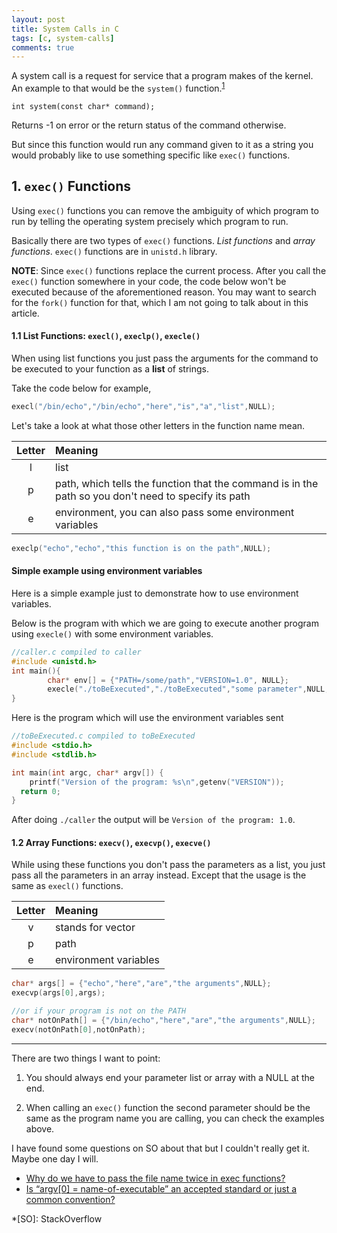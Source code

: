 ```yaml
---
layout: post
title: System Calls in C
tags: [c, system-calls]
comments: true
---
```


A system call is a request for service that a program makes of the kernel. An example to that would be the `system()` function.<sup>[1][1]</sup>

`int system(const char* command);`

Returns -1 on error or the return status of the command otherwise.

But since this function would run any command given to it as a string you would probably like to use something specific like `exec()` functions.

## 1. `exec()` Functions
Using `exec()` functions you can remove the ambiguity of which program to run by telling the operating system precisely which program to run.

Basically there are two types of `exec()` functions. _List functions_ and _array functions_. `exec()` functions are in `unistd.h` library.

__NOTE__: Since `exec()` functions replace the current process. After you call the `exec()` function somewhere in your code, the code below won't be executed because of the aforementioned reason. You may want to search for the `fork()` function for that, which I am not going to talk about in this article.

#### 1.1 List Functions: `execl()`, `execlp()`, `execle()`
When using list functions you just pass the arguments for the command to be executed to your function as a **list** of strings.

Take the code below for example,
```c
execl("/bin/echo","/bin/echo","here","is","a","list",NULL);
``` 
Let's take a look at what those other letters in the function name mean.


| Letter   | Meaning       |
|:--------:| :-------------|
| l | list|
| p | path, which tells the function that the command is in the path so you don't need to specify its path|
| e | environment, you can also pass some environment variables |


```c
execlp("echo","echo","this function is on the path",NULL);
```
#### Simple example using environment variables
Here is a simple example just to demonstrate how to use environment variables. 

Below is the program with which we are going to execute another program using `execle()` with some environment variables.
```c
//caller.c compiled to caller
#include <unistd.h>
int main(){
        char* env[] = {"PATH=/some/path","VERSION=1.0", NULL};
        execle("./toBeExecuted","./toBeExecuted","some parameter",NULL,env);
}
```

Here is the program which will use the environment variables sent
```c
//toBeExecuted.c compiled to toBeExecuted
#include <stdio.h> 
#include <stdlib.h>

int main(int argc, char* argv[]) {    
    printf("Version of the program: %s\n",getenv("VERSION"));  
  return 0;  
}
```
After doing `./caller` the output will be `Version of the program: 1.0`.

#### 1.2 Array Functions: `execv()`, `execvp()`, `execve()`
While using these functions you don't pass the parameters as a list, you just pass all the parameters in an array instead. Except that the usage is the same as `execl()` functions.

| Letter| Meaning              |
|:---:  |:--                   |
|v|stands for vector     |
|p|path                  |
|e|environment variables |

```c
char* args[] = {"echo","here","are","the arguments",NULL};  
execvp(args[0],args);

//or if your program is not on the PATH
char* notOnPath[] = {"/bin/echo","here","are","the arguments",NULL};  
execv(notOnPath[0],notOnPath);
```

---


There are two things I want to point: 
 1. You should always end your parameter list or array with a NULL at the end.

 2. When calling an `exec()` function the second parameter should be the same as the program name you are calling, you can check the examples above.

I have found some questions on SO about that but I couldn't really get it. Maybe one day I will.

- <a href="https://unix.stackexchange.com/questions/187666/why-do-we-have-to-pass-the-file-name-twice-in-exec-functions" target="_blank">Why do we have to pass the file name twice in exec functions?</a>
- <a href="https://stackoverflow.com/questions/2050961/is-argv0-name-of-executable-an-accepted-standard-or-just-a-common-conventi" target="_blank">Is “argv[0] = name-of-executable” an accepted standard or just a common convention?</a>



*[SO]:  StackOverflow

[1]: https://www.gnu.org/software/libc/manual/html_node/System-Calls.html
